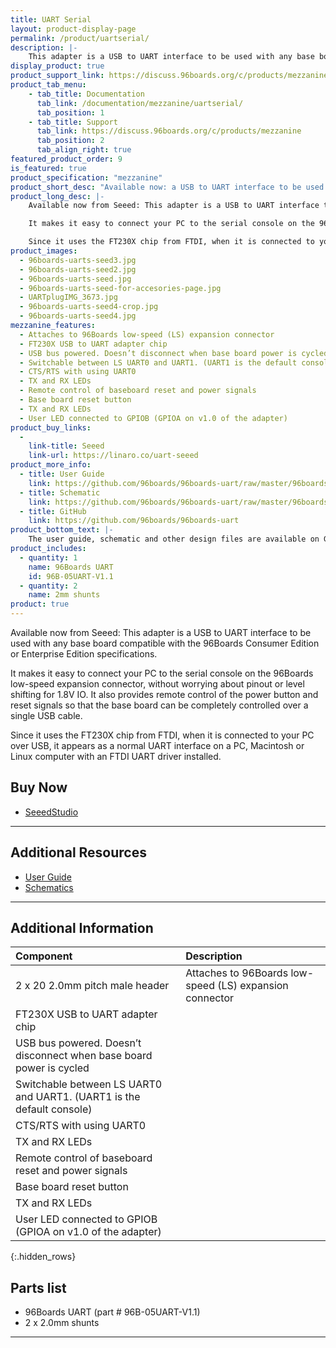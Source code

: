 ```yaml
---
title: UART Serial
layout: product-display-page
permalink: /product/uartserial/
description: |-
    This adapter is a USB to UART interface to be used with any base board compatible with the 96Boards Consumer Edition or Enterprise Edition specifications.
display_product: true
product_support_link: https://discuss.96boards.org/c/products/mezzanine
product_tab_menu:
    - tab_title: Documentation
      tab_link: /documentation/mezzanine/uartserial/
      tab_position: 1
    - tab_title: Support
      tab_link: https://discuss.96boards.org/c/products/mezzanine
      tab_position: 2
      tab_align_right: true
featured_product_order: 9
is_featured: true
product_specification: "mezzanine"
product_short_desc: "Available now: a USB to UART interface to be used with any 96Boards Consumer or Enterprise Edition board."
product_long_desc: |-
    Available now from Seeed: This adapter is a USB to UART interface to be used with any base board compatible with the 96Boards Consumer Edition or Enterprise Edition specifications.

    It makes it easy to connect your PC to the serial console on the 96Boards low-speed expansion connector, without worrying about pinout or level shifting for 1.8V IO. It also provides remote control of the power button and reset signals so that the base board can be completely controlled over a single USB cable.

    Since it uses the FT230X chip from FTDI, when it is connected to your PC over USB, it appears as a normal UART interface on a PC, Macintosh or Linux computer with an FTDI UART driver installed.
product_images:
  - 96boards-uarts-seed3.jpg
  - 96boards-uarts-seed2.jpg
  - 96boards-uarts-seed.jpg
  - 96boards-uarts-seed-for-accesories-page.jpg
  - UARTplugIMG_3673.jpg
  - 96boards-uarts-seed4-crop.jpg
  - 96boards-uarts-seed4.jpg
mezzanine_features:
  - Attaches to 96Boards low-speed (LS) expansion connector
  - FT230X USB to UART adapter chip
  - USB bus powered. Doesn’t disconnect when base board power is cycled
  - Switchable between LS UART0 and UART1. (UART1 is the default console)
  - CTS/RTS with using UART0
  - TX and RX LEDs
  - Remote control of baseboard reset and power signals
  - Base board reset button
  - TX and RX LEDs
  - User LED connected to GPIOB (GPIOA on v1.0 of the adapter)
product_buy_links:
  -
    link-title: Seeed
    link-url: https://linaro.co/uart-seeed
product_more_info:
  - title: User Guide
    link: https://github.com/96boards/96boards-uart/raw/master/96boards-uart-userguide.pdf
  - title: Schematic
    link: https://github.com/96boards/96boards-uart/raw/master/96boards-uart.pdf
  - title: GitHub
    link: https://github.com/96boards/96boards-uart
product_bottom_text: |-
    The user guide, schematic and other design files are available on GitHub. The UART adapter board is Open Hardware designed using KiCad and all of the design files will be provided under a BSD license. Information on accessing the design files is included in the user guide.
product_includes:
  - quantity: 1
    name: 96Boards UART
    id: 96B-05UART-V1.1
  - quantity: 2
    name: 2mm shunts
product: true
---
```

Available now from Seeed: This adapter is a USB to UART interface to be used with any base board compatible with the 96Boards Consumer Edition or Enterprise Edition specifications.

It makes it easy to connect your PC to the serial console on the 96Boards low-speed expansion connector, without worrying about pinout or level shifting for 1.8V IO. It also provides remote control of the power button and reset signals so that the base board can be completely controlled over a single USB cable.

Since it uses the FT230X chip from FTDI, when it is connected to your PC over USB, it appears as a normal UART interface on a PC, Macintosh or Linux computer with an FTDI UART driver installed.

## Buy Now

- [SeeedStudio](http://linaro.co/uart-seeed)

***

## Additional Resources

- [User Guide](https://github.com/96boards/96boards-uart/raw/master/96boards-uart-userguide.pdf)
- [Schematics](https://github.com/96boards/96boards-uart/raw/master/96boards-uart.pdf)

***

## Additional Information

|   Component                                                            |   Description                                                                                    |
|:-----------------------------------------------------------------------|:-------------------------------------------------------------------------------------------------|
|  2 x 20 2.0mm pitch male header                                        |   Attaches to 96Boards low-speed (LS) expansion connector                                        |
|  FT230X USB to UART adapter chip                                       |                                                                                                  |
|  USB bus powered. Doesn’t disconnect when base board power is cycled   |                                                                                                  |
|  Switchable between LS UART0 and UART1. (UART1 is the default console) |                                                                                                  |
|  CTS/RTS with using UART0                                              |                                                                                                  |
|  TX and RX LEDs                                                        |                                                                                                  |
|  Remote control of baseboard reset and power signals                   |                                                                                                  |        
|  Base board reset button                                               |                                                                                                  |        
|  TX and RX LEDs                                                        |                                                                                                  |        
|  User LED connected to GPIOB (GPIOA on v1.0 of the adapter)            |                                                                                                  |        
{:.hidden_rows}

## Parts list

- 96Boards UART (part # 96B-05UART-V1.1)
- 2 x 2.0mm shunts

***
